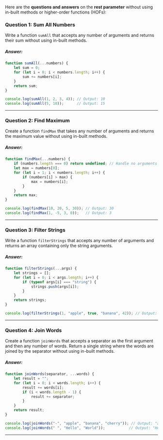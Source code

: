 Here are the **questions and answers** on the **rest parameter** without using in-built methods or higher-order functions (HOFs):

### Question 1: Sum All Numbers
Write a function `sumAll` that accepts any number of arguments and returns their sum without using in-built methods.

##### Answer:
```js
function sumAll(...numbers) {
    let sum = 0;
    for (let i = 0; i < numbers.length; i++) {
        sum += numbers[i];
    }
    return sum;
}

console.log(sumAll(1, 2, 3, 4)); // Output: 10
console.log(sumAll(5, 10));      // Output: 15
```
***

### Question 2: Find Maximum
Create a function `findMax` that takes any number of arguments and returns the maximum value without using in-built methods.

##### Answer:
```js
function findMax(...numbers) {
    if (numbers.length === 0) return undefined; // Handle no arguments case
    let max = numbers[0];
    for (let i = 1; i < numbers.length; i++) {
        if (numbers[i] > max) {
            max = numbers[i];
        }
    }
    return max;
}

console.log(findMax(10, 20, 5, 30)); // Output: 30
console.log(findMax(1, -5, 3, 0));   // Output: 3
```
***

### Question 3: Filter Strings
Write a function `filterStrings` that accepts any number of arguments and returns an array containing only the string arguments.

##### Answer:
```js
function filterStrings(...args) {
    let strings = [];
    for (let i = 0; i < args.length; i++) {
        if (typeof args[i] === "string") {
            strings.push(args[i]);
        }
    }
    return strings;
}

console.log(filterStrings(1, "apple", true, "banana", 42)); // Output: ["apple", "banana"]
```
***

### Question 4: Join Words
Create a function `joinWords` that accepts a separator as the first argument and then any number of words. Return a single string where the words are joined by the separator without using in-built methods.

##### Answer:
```js
function joinWords(separator, ...words) {
    let result = "";
    for (let i = 0; i < words.length; i++) {
        result += words[i];
        if (i < words.length - 1) {
            result += separator;
        }
    }
    return result;
}

console.log(joinWords("-", "apple", "banana", "cherry")); // Output: "apple-banana-cherry"
console.log(joinWords(" ", "Hello", "World"));           // Output: "Hello World"
```
***


